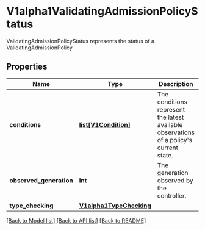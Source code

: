 # V1alpha1ValidatingAdmissionPolicyStatus

ValidatingAdmissionPolicyStatus represents the status of a ValidatingAdmissionPolicy.
## Properties
Name | Type | Description | Notes
------------ | ------------- | ------------- | -------------
**conditions** | [**list[V1Condition]**](V1Condition.md) | The conditions represent the latest available observations of a policy&#39;s current state. | [optional] 
**observed_generation** | **int** | The generation observed by the controller. | [optional] 
**type_checking** | [**V1alpha1TypeChecking**](V1alpha1TypeChecking.md) |  | [optional] 

[[Back to Model list]](../README.md#documentation-for-models) [[Back to API list]](../README.md#documentation-for-api-endpoints) [[Back to README]](../README.md)


